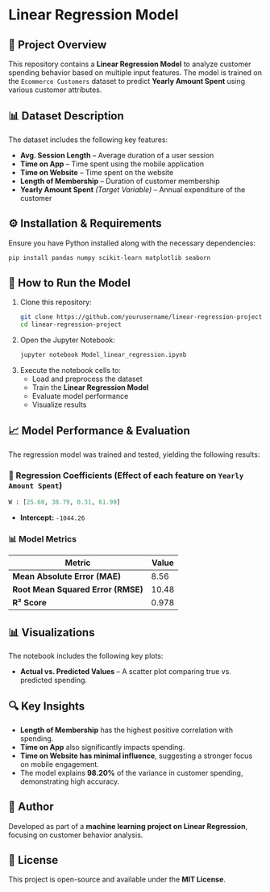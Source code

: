 # Linear Regression Model

## 📌 Project Overview
This repository contains a **Linear Regression Model** to analyze customer spending behavior based on multiple input features. The model is trained on the `Ecommerce Customers` dataset to predict **Yearly Amount Spent** using various customer attributes.

## 📊 Dataset Description
The dataset includes the following key features:
- **Avg. Session Length** – Average duration of a user session
- **Time on App** – Time spent using the mobile application
- **Time on Website** – Time spent on the website
- **Length of Membership** – Duration of customer membership
- **Yearly Amount Spent** *(Target Variable)* – Annual expenditure of the customer

## ⚙️ Installation & Requirements
Ensure you have Python installed along with the necessary dependencies:
```bash
pip install pandas numpy scikit-learn matplotlib seaborn
```

## 🚀 How to Run the Model
1. Clone this repository:
   ```bash
   git clone https://github.com/yourusername/linear-regression-project.git
   cd linear-regression-project
   ```
2. Open the Jupyter Notebook:
   ```bash
   jupyter notebook Model_linear_regression.ipynb
   ```
3. Execute the notebook cells to:
   - Load and preprocess the dataset
   - Train the **Linear Regression Model**
   - Evaluate model performance
   - Visualize results

## 📈 Model Performance & Evaluation
The regression model was trained and tested, yielding the following results:

### **🔹 Regression Coefficients** (Effect of each feature on `Yearly Amount Spent`)
```python
W : [25.60, 38.79, 0.31, 61.90]
```
- **Intercept:** `-1044.26`

### **📊 Model Metrics**
| Metric | Value |
|--------|--------|
| **Mean Absolute Error (MAE)** | 8.56 |
| **Root Mean Squared Error (RMSE)** | 10.48 |
| **R² Score** | 0.978 |

## 📊 Visualizations
The notebook includes the following key plots:
- **Actual vs. Predicted Values** – A scatter plot comparing true vs. predicted spending.

## 🔍 Key Insights
- **Length of Membership** has the highest positive correlation with spending.
- **Time on App** also significantly impacts spending.
- **Time on Website has minimal influence**, suggesting a stronger focus on mobile engagement.
- The model explains **98.20%** of the variance in customer spending, demonstrating high accuracy.

## 📝 Author
Developed as part of a **machine learning project on Linear Regression**, focusing on customer behavior analysis.

## 📜 License
This project is open-source and available under the **MIT License**.
